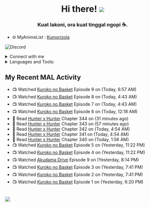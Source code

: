 <h1 align="center">Hi there! <img src="https://media.giphy.com/media/hvRJCLFzcasrR4ia7z/giphy.gif" width="25px"> </h1>
<h3 align="center">Kuat lakoni, ora kuat tinggal ngopi ☕.</h3>

- 🌐 MyAnimeList : [Kumorizola](https://myanimelist.net/animelist/Kumorizola)

![Discord](https://discord.c99.nl/widget/theme-3/761213268009943051.png)
<details>
      <summary>Connect with me</summary>
    <p align="left">
        <a href="https://www.facebook.com/kumori.hartley.1" target="blank"><img align="center"
                src="https://raw.githubusercontent.com/rahuldkjain/github-profile-readme-generator/master/src/images/icons/Social/facebook.svg"
                alt="kumori hartley" height="30" width="40" /></a>
        <a href="https://www.instagram.com/kumorizola/" target="blank"><img align="center"
                src="https://raw.githubusercontent.com/rahuldkjain/github-profile-readme-generator/master/src/images/icons/Social/instagram.svg"
                alt="kumorizola" height="30" width="40" /></a>
        <a href="https://discord.com" target="blank"><img align="center"
                src="https://raw.githubusercontent.com/rahuldkjain/github-profile-readme-generator/master/src/images/icons/Social/discord.svg"
                alt="Kumori#5882" height="30" width="40" /></a>
    </p>
</details>

<details>
    <summary align="left">Languages and Tools:</summary>
<p align="left">
      <a href="https://www.w3schools.com/css/" target="_blank">
        <img src="https://raw.githubusercontent.com/devicons/devicon/master/icons/css3/css3-original-wordmark.svg"
            alt="css3" width="40" height="40" /> </a> <a href="https://www.w3.org/html/" target="_blank"> <img
            src="https://raw.githubusercontent.com/devicons/devicon/master/icons/html5/html5-original-wordmark.svg"
            alt="html5" width="40" height="40" /> </a> <a href="https://www.java.com" target="_blank"> <img
            src="https://raw.githubusercontent.com/devicons/devicon/master/icons/java/java-original.svg" alt="java"
            width="40" height="40" /> </a> <a href="https://developer.mozilla.org/en-US/docs/Web/JavaScript"
            target="_blank"> <img
            src="https://raw.githubusercontent.com/devicons/devicon/master/icons/javascript/javascript-original.svg"
            alt="javascript" width="40" height="40" /> </a> <a href="https://nodejs.org" target="_blank"> <img
            src="https://raw.githubusercontent.com/devicons/devicon/master/icons/nodejs/nodejs-original-wordmark.svg"
            alt="nodejs" width="40" height="40" /> </a> <a href="https://www.python.org" target="_blank"> <img
            src="https://raw.githubusercontent.com/devicons/devicon/master/icons/python/python-original.svg"
            alt="python" width="40" height="40" /> </a> <a href="https://www.typescriptlang.org/" target="_blank"> <img
            src="https://raw.githubusercontent.com/devicons/devicon/master/icons/typescript/typescript-original.svg" 
            alt="typescript" width="40" height="40" /> </a> <a href="https://www.photoshop.com/en" target="_blank"> <img
            src="https://upload.wikimedia.org/wikipedia/commons/a/af/Adobe_Photoshop_CC_icon.svg" alt="photoshop" width="40" height="40"/> </a>
            <a href="https://www.adobe.com/products/premiere.html" target="_blank"> <img
            src="https://upload.wikimedia.org/wikipedia/commons/4/40/Adobe_Premiere_Pro_CC_icon.svg" alt="Premiere pro" width="40" height="40"/> </a>
            <a href="https://www.adobe.com/in/products/illustrator.html" target="_blank"> <img 
            src="https://upload.wikimedia.org/wikipedia/commons/f/fb/Adobe_Illustrator_CC_icon.svg" alt="illustrator" width="40" height="40"/> </a>
      
 </details>
 
 <h2> My Recent MAL Activity</h2>
<!-- MAL_ACTIVITY:start -->

- 📺 Watched [Kuroko no Basket](https://MyAnimeList.net/anime.php?id=11771) Episode 9 on (Today, 6:57 AM)
- 📺 Watched [Kuroko no Basket](https://MyAnimeList.net/anime.php?id=11771) Episode 8 on (Today, 4:43 AM)
- 📺 Watched [Kuroko no Basket](https://MyAnimeList.net/anime.php?id=11771) Episode 7 on (Today, 4:43 AM)
- 📺 Watched [Kuroko no Basket](https://MyAnimeList.net/anime.php?id=11771) Episode 6 on (Today, 12:18 AM)
- 📖 Read [Hunter x Hunter](https://MyAnimeList.net/manga.php?id=26) Chapter 344 on (31 minutes ago)
- 📖 Read [Hunter x Hunter](https://MyAnimeList.net/manga.php?id=26) Chapter 343 on (57 minutes ago)
- 📖 Read [Hunter x Hunter](https://MyAnimeList.net/manga.php?id=26) Chapter 342 on (Today, 4:54 AM)
- 📖 Read [Hunter x Hunter](https://MyAnimeList.net/manga.php?id=26) Chapter 341 on (Today, 4:54 AM)
- 📖 Read [Hunter x Hunter](https://MyAnimeList.net/manga.php?id=26) Chapter 340 on (Today, 1:56 AM)
- 📺 Watched [Kuroko no Basket](https://MyAnimeList.net/anime.php?id=11771) Episode 5 on (Yesterday, 11:22 PM)
- 📺 Watched [Kuroko no Basket](https://MyAnimeList.net/anime.php?id=11771) Episode 4 on (Yesterday, 11:22 PM)
- 📺 Watched [Akudama Drive](https://MyAnimeList.net/anime.php?id=41433) Episode 9 on (Yesterday, 8:14 PM)
- 📺 Watched [Kuroko no Basket](https://MyAnimeList.net/anime.php?id=11771) Episode 3 on (Yesterday, 7:41 PM)
- 📺 Watched [Kuroko no Basket](https://MyAnimeList.net/anime.php?id=11771) Episode 2 on (Yesterday, 7:41 PM)
- 📺 Watched [Kuroko no Basket](https://MyAnimeList.net/anime.php?id=11771) Episode 1 on (Yesterday, 6:20 PM)

<!-- MAL_ACTIVITY:end -->

  
<h2 align="left"> <img src="https://media.discordapp.net/attachments/918405470073520168/919220018355523584/ezgif.com-gif-maker_1.gif">
